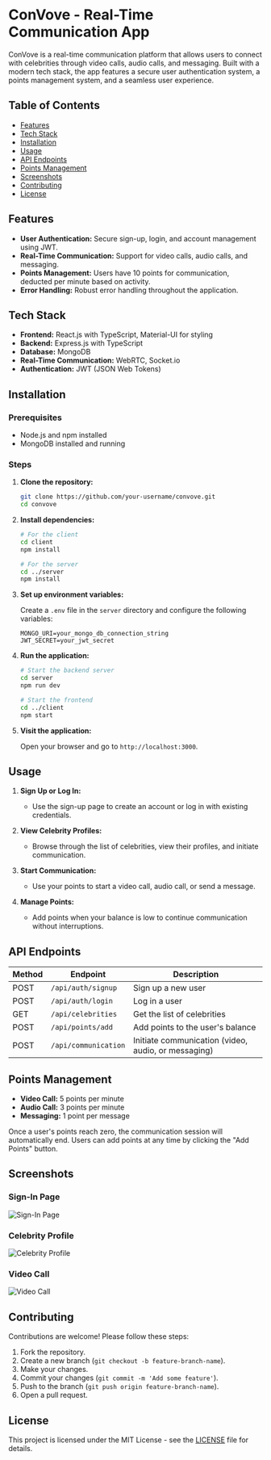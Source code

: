 # ConVove - Real-Time Communication App

ConVove is a real-time communication platform that allows users to connect with celebrities through video calls, audio calls, and messaging. Built with a modern tech stack, the app features a secure user authentication system, a points management system, and a seamless user experience.

## Table of Contents

- [Features](#features)
- [Tech Stack](#tech-stack)
- [Installation](#installation)
- [Usage](#usage)
- [API Endpoints](#api-endpoints)
- [Points Management](#points-management)
- [Screenshots](#screenshots)
- [Contributing](#contributing)
- [License](#license)

## Features

- **User Authentication:** Secure sign-up, login, and account management using JWT.
- **Real-Time Communication:** Support for video calls, audio calls, and messaging.
- **Points Management:** Users have 10 points for communication, deducted per minute based on activity.
- **Error Handling:** Robust error handling throughout the application.

## Tech Stack

- **Frontend:** React.js with TypeScript, Material-UI for styling
- **Backend:** Express.js with TypeScript
- **Database:** MongoDB
- **Real-Time Communication:** WebRTC, Socket.io
- **Authentication:** JWT (JSON Web Tokens)

## Installation

### Prerequisites

- Node.js and npm installed
- MongoDB installed and running

### Steps

1. **Clone the repository:**

   ```bash
   git clone https://github.com/your-username/convove.git
   cd convove
   ```

2. **Install dependencies:**

   ```bash
   # For the client
   cd client
   npm install

   # For the server
   cd ../server
   npm install
   ```

3. **Set up environment variables:**

   Create a `.env` file in the `server` directory and configure the following variables:

   ```env
   MONGO_URI=your_mongo_db_connection_string
   JWT_SECRET=your_jwt_secret
   ```

4. **Run the application:**

   ```bash
   # Start the backend server
   cd server
   npm run dev

   # Start the frontend
   cd ../client
   npm start
   ```

5. **Visit the application:**

   Open your browser and go to `http://localhost:3000`.

## Usage

1. **Sign Up or Log In:**
   - Use the sign-up page to create an account or log in with existing credentials.
  
2. **View Celebrity Profiles:**
   - Browse through the list of celebrities, view their profiles, and initiate communication.

3. **Start Communication:**
   - Use your points to start a video call, audio call, or send a message.

4. **Manage Points:**
   - Add points when your balance is low to continue communication without interruptions.

## API Endpoints

| Method | Endpoint             | Description                           |
| ------ | -------------------- | ------------------------------------- |
| POST   | `/api/auth/signup`   | Sign up a new user                    |
| POST   | `/api/auth/login`    | Log in a user                         |
| GET    | `/api/celebrities`   | Get the list of celebrities           |
| POST   | `/api/points/add`    | Add points to the user's balance      |
| POST   | `/api/communication` | Initiate communication (video, audio, or messaging) |

## Points Management

- **Video Call:** 5 points per minute
- **Audio Call:** 3 points per minute
- **Messaging:** 1 point per message

Once a user's points reach zero, the communication session will automatically end. Users can add points at any time by clicking the "Add Points" button.

## Screenshots

### Sign-In Page
![Sign-In Page](./screenshots/signin.png)

### Celebrity Profile
![Celebrity Profile](./screenshots/profile.png)

### Video Call
![Video Call](./screenshots/video-call.png)

## Contributing

Contributions are welcome! Please follow these steps:

1. Fork the repository.
2. Create a new branch (`git checkout -b feature-branch-name`).
3. Make your changes.
4. Commit your changes (`git commit -m 'Add some feature'`).
5. Push to the branch (`git push origin feature-branch-name`).
6. Open a pull request.

## License

This project is licensed under the MIT License - see the [LICENSE](LICENSE) file for details.
